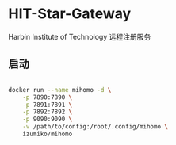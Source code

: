 # HIT-Star-Gateway
Harbin Institute of Technology 远程注册服务


## 启动

``` bash

docker run --name mihomo -d \
    -p 7890:7890 \
    -p 7891:7891 \
    -p 7892:7892 \
    -p 9090:9090 \
    -v /path/to/config:/root/.config/mihomo \
    izumiko/mihomo

```